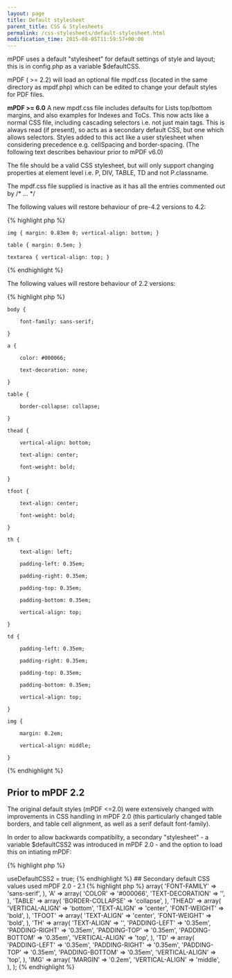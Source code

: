 ```yaml
---
layout: page
title: Default stylesheet
parent_title: CSS & Stylesheets
permalink: /css-stylesheets/default-stylesheet.html
modification_time: 2015-08-05T11:59:57+00:00
---
```


mPDF uses a default "stylesheet" for default settings of style and layout; this is in <span class="filename">config.php</span> as a variable <span class="parameter">$defaultCSS</span>.

mPDF ( &gt;= 2.2) will load an optional file <span class="filename">mpdf.css</span> (located in the same directory as <span class="filename">mpdf.php</span>) which can be edited to change your default styles for PDF files.

<b>mPDF &gt;= 6.0</b> A new mpdf.css file includes defaults for Lists top/bottom margins, and also examples for Indexes and ToCs. This now acts like a normal CSS file, including cascading selectors i.e. not just main tags. This is always read (if present), so acts as a secondary default CSS, but one which allows selectors. Styles added to this act like a user stylesheet when considering precedence e.g. cellSpacing and border-spacing. (The following text describes behaviour prior to mPDF v6.0)

The file should be a valid CSS stylesheet, but will only support changing properties at element level i.e. P, DIV, TABLE, TD and not P.classname.

The mpdf.css file supplied is inactive as it has all the entries commented out by /* ... */

The following values will restore behaviour of pre-4.2 versions to 4.2:

{% highlight php %}

    img { margin: 0.83em 0; vertical-align: bottom; }

    table { margin: 0.5em; }

    textarea { vertical-align: top; }
{% endhighlight %}

The following values will restore behaviour of 2.2 versions:

{% highlight php %}

    body {

        font-family: sans-serif;

    }

    a {

        color: #000066;

        text-decoration: none;

    }

    table {

        border-collapse: collapse;

    }

    thead {

        vertical-align: bottom;

        text-align: center;

        font-weight: bold;

    }

    tfoot {

        text-align: center;

        font-weight: bold;

    }

    th {

        text-align: left;

        padding-left: 0.35em;

        padding-right: 0.35em;

        padding-top: 0.35em;

        padding-bottom: 0.35em;

        vertical-align: top;

    }

    td {

        padding-left: 0.35em;

        padding-right: 0.35em;

        padding-top: 0.35em;

        padding-bottom: 0.35em;

        vertical-align: top;

    }

    img {

        margin: 0.2em;

        vertical-align: middle;

    }
{% endhighlight %}

## Prior to mPDF 2.2

The original default styles (mPDF &lt;=2.0) were extensively changed with improvements in CSS handling in mPDF 2.0 (this particularly changed table borders, and table cell alignment, as well as a serif default font-family).

In order to allow backwards compatibilty, a secondary "stylesheet" - a variable $defaultCSS2 was introduced in mPDF 2.0 - and the option to load this on intiating mPDF:

{% highlight php %}
<?php

$mpdf->useDefaultCSS2 = true;
{% endhighlight %}

## Secondary default CSS values used mPDF 2.0 - 2.1

{% highlight php %}
<?php

var $defaultCSS2 = array(

    'BODY' => array(

        'FONT-FAMILY' => 'sans-serif',

    ),

    'A' => array(

        'COLOR' => '#000066',

        'TEXT-DECORATION' => '',

    ),

    'TABLE' => array(

        'BORDER-COLLAPSE' => 'collapse',

    ),

    'THEAD' => array(

        'VERTICAL-ALIGN' => 'bottom',

        'TEXT-ALIGN' => 'center',

        'FONT-WEIGHT' => 'bold',

    ),

    'TFOOT' => array(

        'TEXT-ALIGN' => 'center',

        'FONT-WEIGHT' => 'bold',

    ),

    'TH' => array(

        'TEXT-ALIGN' => '',

        'PADDING-LEFT' => '0.35em',

        'PADDING-RIGHT' => '0.35em',

        'PADDING-TOP' => '0.35em',

        'PADDING-BOTTOM' => '0.35em',

        'VERTICAL-ALIGN' => 'top',

    ),

    'TD' => array(

        'PADDING-LEFT' => '0.35em',

        'PADDING-RIGHT' => '0.35em',

        'PADDING-TOP' => '0.35em',

        'PADDING-BOTTOM' => '0.35em',

        'VERTICAL-ALIGN' => 'top',

    ),

    'IMG' => array(

        'MARGIN' => '0.2em',

        'VERTICAL-ALIGN' => 'middle',

    ),

);
{% endhighlight %}

